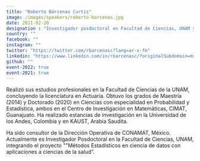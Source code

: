 ```yaml
---
title: "Roberto Bárcenas Curtis"
image: /images/speakers/roberto-barcenas.jpg
date: 2021-02-20
designation : "Investigador posdoctoral en Facultad de Ciencias, UNAM y Consultor de Dirección Operativa en CONAMAT, México"
country: ""
facebook: ""
instagram: ""
twitter: "https://twitter.com/rbarcenasc?lang=ar-x-fm"
linkedin: "https://www.linkedin.com/in/rbarcenasc/?originalSubdomain=mx"
github: ""
event-2022: true
event-2021: true
---
```

Realizó sus estudios profesionales en la Facultad de Ciencias de la UNAM, concluyendo la licenciatura en Actuaría. Obtuvo los grados de Maestría (2014) y Doctorado (2020) en Ciencias con especialidad en Probabilidad y Estadística, ambos en el Centro de Investigación en Matemáticas, CIMAT, Guanajuato. Ha realizado estancias de investigación en la Universidad de los Andes, Colombia y en KAUST, Arabia Saudita. 

Ha sido consultor de la Dirección Operativa de CONAMAT, México. Actualmente es Investigador Posdoctoral en la Facultad de Ciencias, UNAM, integrando el proyecto ""Métodos Estadísticos en ciencia de datos con aplicaciones a ciencias de la salud”.
